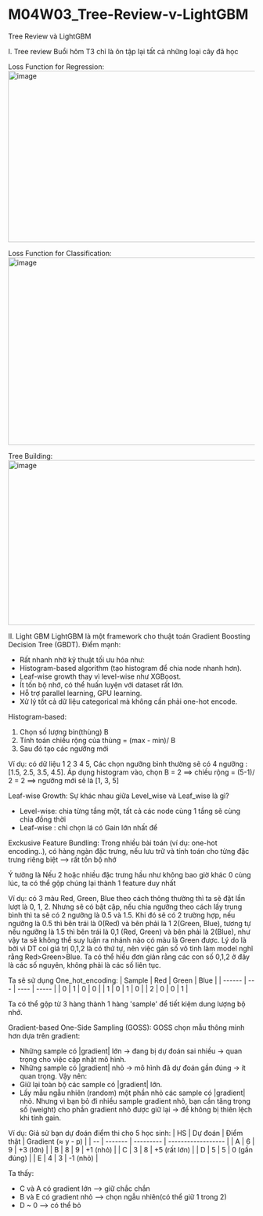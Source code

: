 # M04W03_Tree-Review-v-LightGBM
Tree Review và LightGBM


I. Tree review
Buổi hôm T3 chỉ là ôn tập lại tất cả những loại cây đã học

Loss Function for Regression:
<img width="847" height="349" alt="image" src="https://github.com/user-attachments/assets/76443650-5b02-419d-b8b2-77e04f40e1af" />

Loss Function for Classification:
 <img width="898" height="382" alt="image" src="https://github.com/user-attachments/assets/495371cd-9cab-4a3b-bd45-7e0ea1123207" />

Tree Building:
<img width="890" height="336" alt="image" src="https://github.com/user-attachments/assets/0c114c53-72f9-444e-887c-3ce74dfefb5f" />

II. Light GBM
LightGBM là một framework cho thuật toán Gradient Boosting Decision Tree (GBDT).
Điểm mạnh:
+ Rất nhanh nhờ kỹ thuật tối ưu hóa như:
+ Histogram-based algorithm (tạo histogram để chia node nhanh hơn).
+ Leaf-wise growth thay vì level-wise như XGBoost.
+ Ít tốn bộ nhớ, có thể huấn luyện với dataset rất lớn.
+ Hỗ trợ parallel learning, GPU learning.
+ Xử lý tốt cả dữ liệu categorical mà không cần phải one-hot encode.


Histogram-based: 
1. Chọn số lượng bin(thùng) B
2. Tính toán chiều rộng của thùng = (max - min)/ B
3. Sau đó tạo các ngưỡng mới

Ví dụ: có dữ liệu 1 2 3 4 5, Các chọn ngưỡng bình thường sẽ có 4 ngưỡng : [1.5, 2.5, 3.5, 4.5]. Áp dụng histogram vào, chọn B = 2 ==> chiều rộng = (5-1)/ 2 = 2 ==> ngưỡng mới sẽ là [1, 3, 5]  


Leaf-wise Growth:
Sự khác nhau giữa Level_wise và Leaf_wise là gì?
+ Level-wise: chia từng tầng một, tất cả các node cùng 1 tầng sẽ cùng chia đồng thời
+ Leaf-wise : chỉ chọn lá có Gain lớn nhất để 


Exckusive Feature Bundling: 
Trong nhiều bài toán (ví dụ: one-hot encoding..), có hàng ngàn đặc trưng, nếu lưu trữ và tính toán cho từng đặc trưng riêng biệt --> rất tốn bộ nhớ

Ý tưởng là Nếu 2 hoặc nhiều đặc trưng hầu như không bao giờ khác 0 cùng lúc, ta có thể gộp chúng lại thành 1 feature duy nhất

Ví dụ: có 3 màu Red, Green, Blue theo cách thông thường thì ta sẽ đặt lần lượt là 0, 1, 2. Nhưng sẽ có bật cập, nếu chia ngưỡng theo cách lấy trung bình thì ta sẽ có 2 ngưỡng là 0.5 và 1.5. Khi đó sẽ có 2 trường hợp, nếu ngưỡng là 0.5 thì bên trái là 0(Red) và bên phải là 1 2(Green, Blue), tương tự nếu ngưỡng là 1.5 thì bên trái là 0,1 (Red, Green) và bên phải là 2(Blue), như vậy ta sẽ không thể suy luận ra nhánh nào có màu là Green được. Lý do là bởi vì DT coi giá trị 0,1,2 là có thứ tự, nên việc gán số vô tình làm model nghĩ rằng Red>Green>Blue. Ta có thể hiểu đơn giản rằng các con số 0,1,2 ở đây là các số nguyên, không phải là các số liên tục.

Ta sẽ sử dụng One_hot_encoding:
| Sample | Red | Green | Blue |
| ------ | --- | ---- | ----- |
| 0      | 1   | 0    | 0     |
| 1      | 0   | 1    | 0     |
| 2      | 0   | 0    | 1     |

Ta có thể gộp từ 3 hàng thành 1 hàng 'sample' để tiết kiệm dung lượng bộ nhớ. 


Gradient-based One-Side Sampling (GOSS):
GOSS chọn mẫu thông minh hơn dựa trên gradient:
+ Những sample có |gradient| lớn → đang bị dự đoán sai nhiều → quan trọng cho việc cập nhật mô hình.
+ Những sample có |gradient| nhỏ → mô hình đã dự đoán gần đúng → ít quan trọng.
Vậy nên:
+ Giữ lại toàn bộ các sample có |gradient| lớn.
+ Lấy mẫu ngẫu nhiên (random) một phần nhỏ các sample có |gradient| nhỏ.
Nhưng vì bạn bỏ đi nhiều sample gradient nhỏ, bạn cần tăng trọng số (weight) cho phần gradient nhỏ được giữ lại → để không bị thiên lệch khi tính gain.

Ví dụ: Giả sử bạn dự đoán điểm thi cho 5 học sinh:
| HS | Dự đoán | Điểm thật | Gradient (≈ y - p) |
| -- | ------- | --------- | ------------------ |
| A  | 6       | 9         | +3 (lớn)           |
| B  | 8       | 9         | +1 (nhỏ)           |
| C  | 3       | 8         | +5 (rất lớn)       |
| D  | 5       | 5         | 0 (gần đúng)       |
| E  | 4       | 3         | -1 (nhỏ)           |

Ta thấy: 
+ C và A có gradient lớn --> giữ chắc chắn
+ B và E có gradient nhỏ --> chọn ngẫu nhiên(có thể giữ 1 trong 2)
+ D ~ 0 --> có thể bỏ

